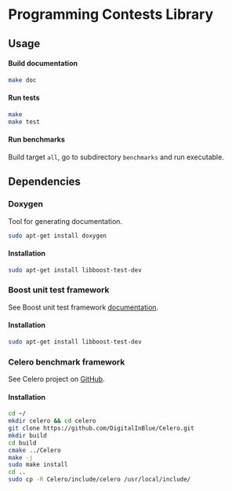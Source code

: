 # Programming Contests Library

## Usage

#### Build documentation
```bash
make doc
```

#### Run tests
```bash
make
make test
```

#### Run benchmarks

Build target `all`, go to subdirectory `benchmarks` and run executable.

## Dependencies

### Doxygen

Tool for generating documentation. 

```bash
sudo apt-get install doxygen
```

#### Installation
```bash
sudo apt-get install libboost-test-dev
```


### Boost unit test framework

See Boost unit test framework [documentation](http://www.boost.org/doc/libs/1_58_0/libs/test/doc/html/utf.html).

#### Installation
```bash
sudo apt-get install libboost-test-dev
```

### Celero benchmark framework

See Celero project on [GitHub](https://github.com/DigitalInBlue/Celero).

#### Installation
```bash
cd ~/
mkdir celero && cd celero
git clone https://github.com/DigitalInBlue/Celero.git
mkdir build
cd build
cmake ../Celero
make -j
sudo make install
cd ..
sudo cp -R Celero/include/celero /usr/local/include/
```
